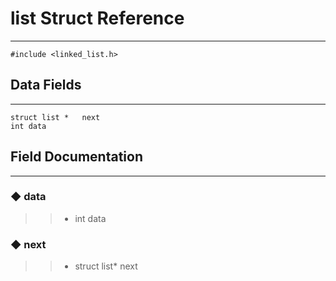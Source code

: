 # list Struct Reference
---

```
#include <linked_list.h>
```

##  Data Fields
---
```
struct list * 	next
int data

```

##  Field Documentation
---
### ◆ data
>> - int data

### ◆ next
>> - struct list* next
